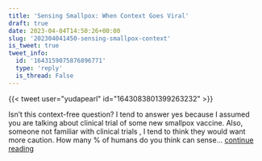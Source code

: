 ```yaml
---
title: 'Sensing Smallpox: When Context Goes Viral'
draft: true
date: 2023-04-04T14:50:26+00:00
slug: '202304041450-sensing-smallpox-context'
is_tweet: true
tweet_info:
  id: '1643159075876896771'
  type: 'reply'
  is_thread: False
---
```




{{< tweet user="yudapearl" id="1643083801399263232" >}}

Isn’t this context-free question? I tend to answer yes because I assumed you are talking about clinical trial of some new smallpox vaccine. Also, someone not familiar with clinical trials , I tend to think they would want more caution. How many % of humans do you think can sense… [continue reading](https://x.com/sytelus/status/1643159075876896771)
